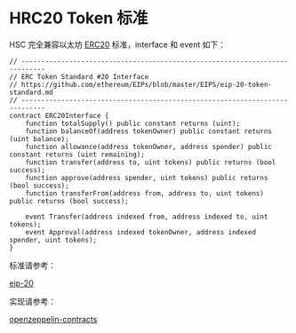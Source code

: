 # HRC20 Token 标准

HSC 完全兼容以太坊 [ERC20](https://eips.ethereum.org/EIPS/eip-20) 标准，interface 和 event 如下：

```
// ----------------------------------------------------------------------------
// ERC Token Standard #20 Interface
// https://github.com/ethereum/EIPs/blob/master/EIPS/eip-20-token-standard.md
// ----------------------------------------------------------------------------
contract ERC20Interface {
    function totalSupply() public constant returns (uint);
    function balanceOf(address tokenOwner) public constant returns (uint balance);
    function allowance(address tokenOwner, address spender) public constant returns (uint remaining);
    function transfer(address to, uint tokens) public returns (bool success);
    function approve(address spender, uint tokens) public returns (bool success);
    function transferFrom(address from, address to, uint tokens) public returns (bool success);

    event Transfer(address indexed from, address indexed to, uint tokens);
    event Approval(address indexed tokenOwner, address indexed spender, uint tokens);
}
```

标准请参考：

[eip-20](https://eips.ethereum.org/EIPS/eip-20)

实现请参考：

[openzeppelin-contracts](https://github.com/OpenZeppelin/openzeppelin-contracts/tree/master/contracts/token/ERC20)
